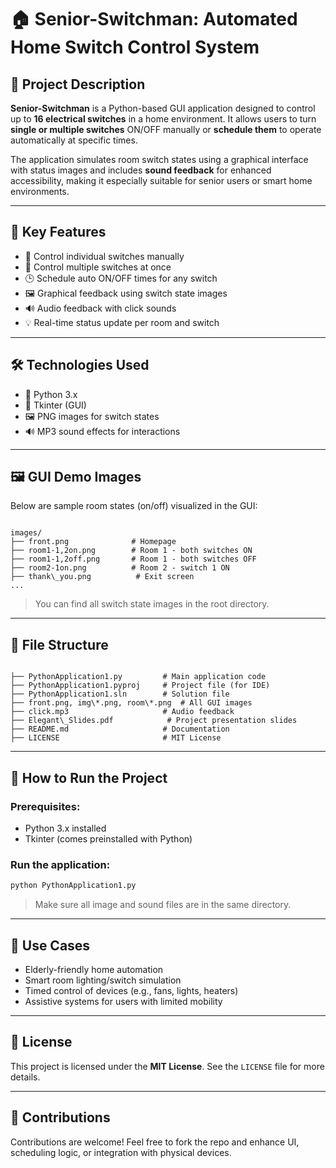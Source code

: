 # 🏠 Senior-Switchman: Automated Home Switch Control System

## 📌 Project Description

**Senior-Switchman** is a Python-based GUI application designed to control up to **16 electrical switches** in a home environment. It allows users to turn **single or multiple switches** ON/OFF manually or **schedule them** to operate automatically at specific times.

The application simulates room switch states using a graphical interface with status images and includes **sound feedback** for enhanced accessibility, making it especially suitable for senior users or smart home environments.

---

## 🧩 Key Features

- 🔘 Control individual switches manually  
- 🔀 Control multiple switches at once  
- 🕒 Schedule auto ON/OFF times for any switch  
- 🖼️ Graphical feedback using switch state images  
- 🔊 Audio feedback with click sounds  
- 💡 Real-time status update per room and switch  

---

## 🛠️ Technologies Used

- 🐍 Python 3.x
- 🧪 Tkinter (GUI)
- 🖼️ PNG images for switch states
- 🔊 MP3 sound effects for interactions

---

## 🖼️ GUI Demo Images

Below are sample room states (on/off) visualized in the GUI:

```

images/
├── front.png              # Homepage
├── room1-1,2on.png        # Room 1 - both switches ON
├── room1-1,2off.png       # Room 1 - both switches OFF
├── room2-1on.png          # Room 2 - switch 1 ON
├── thank\_you.png          # Exit screen
...

```

> You can find all switch state images in the root directory.

---

## 📁 File Structure

```

├── PythonApplication1.py         # Main application code
├── PythonApplication1.pyproj     # Project file (for IDE)
├── PythonApplication1.sln        # Solution file
├── front.png, img\*.png, room\*.png  # All GUI images
├── click.mp3                     # Audio feedback
├── Elegant\_Slides.pdf            # Project presentation slides
├── README.md                     # Documentation
├── LICENSE                       # MIT License

````

---

## 🚀 How to Run the Project

### Prerequisites:
- Python 3.x installed
- Tkinter (comes preinstalled with Python)

### Run the application:
```bash
python PythonApplication1.py
````

> Make sure all image and sound files are in the same directory.

---

## 🎯 Use Cases

* Elderly-friendly home automation
* Smart room lighting/switch simulation
* Timed control of devices (e.g., fans, lights, heaters)
* Assistive systems for users with limited mobility

---

## 📄 License

This project is licensed under the **MIT License**.
See the `LICENSE` file for more details.

---

## 🙌 Contributions

Contributions are welcome!
Feel free to fork the repo and enhance UI, scheduling logic, or integration with physical devices.
